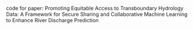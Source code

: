 code for paper: Promoting Equitable Access to Transboundary Hydrology Data: A Framework for Secure Sharing and Collaborative Machine Learning to Enhance River Discharge Prediction
